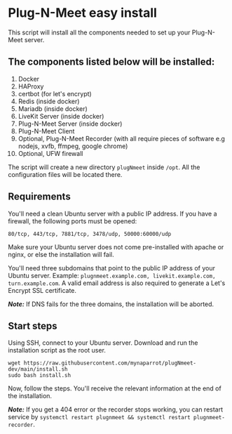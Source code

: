 # Plug-N-Meet easy install

This script will install all the components needed to set up your Plug-N-Meet server.

## The components listed below will be installed:

1) Docker
2) HAProxy
3) certbot (for let's encrypt)
4) Redis (inside docker)
5) Mariadb (inside docker)
6) LiveKit Server (inside docker)
7) Plug-N-Meet Server (inside docker)
8) Plug-N-Meet Client
9) Optional, Plug-N-Meet Recorder (with all require pieces of software e.g nodejs, xvfb, ffmpeg, google chrome)
10) Optional, UFW firewall

The script will create a new directory `plugNmeet` inside `/opt`. All the configuration files will be located there.

## Requirements

You'll need a clean Ubuntu server with a public IP address. If you have a firewall, the following ports must be opened:

```
80/tcp, 443/tcp, 7881/tcp, 3478/udp, 50000:60000/udp
```

Make sure your Ubuntu server does not come pre-installed with apache or nginx, or else the installation will fail.

You'll need three subdomains that point to the public IP address of your Ubuntu server.
Example: ```plugnmeet.example.com, livekit.example.com, turn.example.com```. A valid email address is also required to
generate a Let's Encrypt SSL certificate.

***Note:*** If DNS fails for the three domains, the installation will be aborted.

## Start steps

Using SSH, connect to your Ubuntu server. Download and run the installation script as the root user.

```
wget https://raw.githubusercontent.com/mynaparrot/plugNmeet-dev/main/install.sh
sudo bash install.sh
```

Now, follow the steps. You'll receive the relevant information at the end of the installation.

***Note:*** If you get a 404 error or the recorder stops working, you can restart service
by `systemctl restart plugnmeet && systemctl restart plugnmeet-recorder`.
